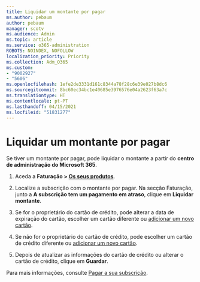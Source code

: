 ```yaml
---
title: Liquidar um montante por pagar
ms.author: pebaum
author: pebaum
manager: scotv
ms.audience: Admin
ms.topic: article
ms.service: o365-administration
ROBOTS: NOINDEX, NOFOLLOW
localization_priority: Priority
ms.collection: Adm_O365
ms.custom:
- "9002927"
- "5606"
ms.openlocfilehash: 1efe2de3331d161c8344a78f28c6e39e027b8dc6
ms.sourcegitcommit: 8bc60ec34bc1e40685e3976576e04a2623f63a7c
ms.translationtype: HT
ms.contentlocale: pt-PT
ms.lasthandoff: 04/15/2021
ms.locfileid: "51831277"
---
```

# <a name="settle-an-outstanding-balance"></a>Liquidar um montante por pagar

Se tiver um montante por pagar, pode liquidar o montante a partir do **centro de administração do Microsoft 365**.

1. Aceda a **Faturação > [Os seus produtos](https://go.microsoft.com/fwlink/p/?linkid=842054)**.

2. Localize a subscrição com o montante por pagar. Na secção Faturação, junto a **A subscrição tem um pagamento em atraso**, clique em **Liquidar montante**.

3. Se for o proprietário do cartão de crédito, pode alterar a data de expiração do cartão, escolher um cartão diferente ou [adicionar um novo cartão](https://docs.microsoft.com/microsoft-365/commerce/billing-and-payments/manage-payment-methods?view=o365-worldwide).

4. Se não for o proprietário do cartão de crédito, pode escolher um cartão de crédito diferente ou [adicionar um novo cartão](https://docs.microsoft.com/microsoft-365/commerce/billing-and-payments/manage-payment-methods?view=o365-worldwide).

5. Depois de atualizar as informações do cartão de crédito ou alterar o cartão de crédito, clique em **Guardar**.

Para mais informações, consulte [Pagar a sua subscrição](https://docs.microsoft.com/microsoft-365/commerce/billing-and-payments/pay-for-your-subscription?view=o365-worldwide).
